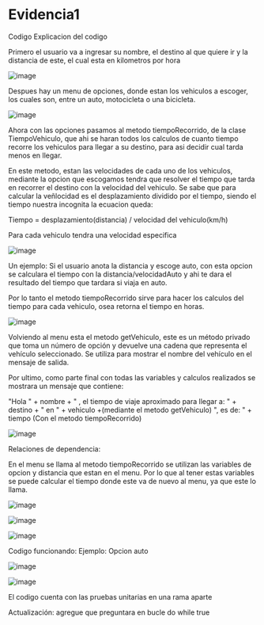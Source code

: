 # Evidencia1
Codigo
Explicacion del codigo 

Primero el usuario va a ingresar su nombre, el destino al que quiere ir y la distancia de este, el cual esta en kilometros por hora


![image](https://github.com/FernaMunoz/Evidencia1/assets/142464144/754ce60f-8dd2-4344-adf4-1311eeada780)


Despues hay un menu de opciones, donde estan los vehiculos a escoger, los cuales son, entre un auto, motocicleta o una bicicleta.


![image](https://github.com/FernaMunoz/Evidencia1/assets/142464144/3d86b7f9-061e-4dfe-8a2f-f2c150bf2846)


Ahora con las opciones pasamos al metodo tiempoRecorrido, de la clase TiempoVehiculo, que ahi se haran todos los calculos de cuanto tiempo recorre los vehiculos para llegar a su destino, para asi decidir cual tarda menos en llegar.

En este metodo, estan las velocidades de cada uno de los vehiculos, mediante la opcion que escogamos tendra que resolver el tiempo que tarda en recorrer el destino con la velocidad del vehiculo.
Se sabe que para calcular la veñlocidad es el desplazamiento dividido por el tiempo, siendo el tiempo nuestra incognita la ecuacion queda:

Tiempo = desplazamiento(distancia) / velocidad del vehiculo(km/h)

Para cada vehiculo tendra una velocidad especifica


![image](https://github.com/FernaMunoz/Evidencia1/assets/142464144/ca09ec5c-1b9c-4149-86b4-9e78c2349ecc)


Un ejemplo: Si el usuario anota la distancia y escoge auto, con esta opcion se calculara el tiempo con la distancia/velocidadAuto y ahi te dara el resultado del tiempo que tardara si viaja en auto.

Por lo tanto el metodo tiempoRecorrido sirve para hacer los calculos del tiempo para cada vehiculo, osea retorna el tiempo en horas.


![image](https://github.com/FernaMunoz/Evidencia1/assets/142464144/0a4ed856-1d9f-4b57-b0e0-da4c48895741)


Volviendo al menu esta el metodo getVehiculo, este es un método privado que toma un número de opción y devuelve una cadena que representa el vehículo seleccionado. Se utiliza para mostrar el nombre del vehículo en el mensaje de salida.

Por ultimo, como parte final con todas las variables y calculos realizados se mostrara un mensaje que contiene:

"Hola " + nombre + " , el tiempo de viaje aproximado para llegar a: " + destino + " en " + vehiculo +(mediante el metodo getVehiculo) ", es de: " + tiempo (Con el metodo tiempoRecorrido)


![image](https://github.com/FernaMunoz/Evidencia1/assets/142464144/146e5a2b-b912-499f-b315-2a77f840e69c)


Relaciones de dependencia:

En el menu se llama al metodo tiempoRecorrido se utilizan las variables de opcion y distancia que estan en el menu.
Por lo que al tener estas variables se puede calcular el tiempo donde este va de nuevo al menu, ya que este lo llama.


![image](https://github.com/FernaMunoz/Evidencia1/assets/142464144/cca32541-84ac-4258-ada2-b869a2c16095)


![image](https://github.com/FernaMunoz/Evidencia1/assets/142464144/3253debb-2cca-4c55-be9b-dcec315ea8f8)


![image](https://github.com/FernaMunoz/Evidencia1/assets/142464144/da0d279b-c6c0-418e-8a54-03725af367b5)



Codigo funcionando:
Ejemplo: Opcion auto


![image](https://github.com/FernaMunoz/Evidencia1/assets/142464144/58178959-15b1-4bac-9c4e-b48ee274b301)


![image](https://github.com/FernaMunoz/Evidencia1/assets/142464144/0d1c43e1-92a7-46f1-b004-354ed33aace9)


El codigo cuenta con las pruebas unitarias en una rama aparte

Actualización: agregue que preguntara en bucle
do 
while true





